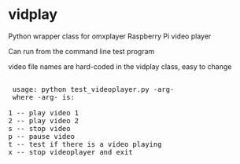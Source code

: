 vidplay
=======

Python wrapper class for omxplayer Raspberry Pi video player

Can run from the command line test program

video file names are hard-coded in the vidplay class, easy to change

<pre> 
 usage: python test_videoplayer.py -arg-
 where -arg- is:
 
1 -- play video 1
2 -- play video 2
s -- stop video
p -- pause video
t -- test if there is a video playing
x -- stop videoplayer and exit
